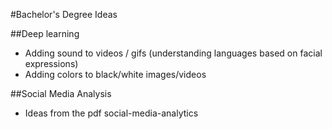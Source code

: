 #Bachelor's Degree Ideas

##Deep learning
- Adding sound to videos / gifs (understanding languages based on facial expressions)
- Adding colors to black/white images/videos

##Social Media Analysis
- Ideas from the pdf social-media-analytics
